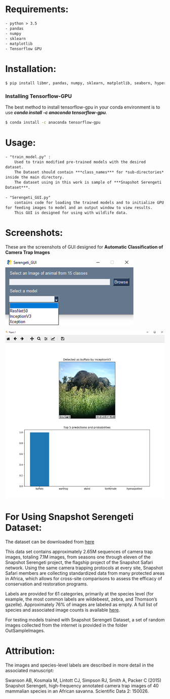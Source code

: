 # Requirements:
	- python > 3.5
	- pandas
	- numpy
	- sklearn
	- matplotlib
	- Tensorflow GPU
	
# Installation:

```sh
$ pip install libmr, pandas, numpy, sklearn, matplotlib, seaborn, hyperopt
```	

### Installing Tensorflow-GPU
The best method to install tensorflow-gpu in your conda environment is to use ***conda install -c anaconda tensorflow-gpu***.
	
```sh
$ conda install -c anaconda tensorflow-gpu
```

# Usage:

	- "train_model.py" :
		Used to train modified pre-trained models with the desired dataset. 
		The Dataset should contain ***class_names*** for *sub-directories* inside the main directory.
		The dataset using in this work is sample of ***Snapshot Serengeti Dataset***.
		
	- "Serengeti_GUI.py" 
		contains code for loading the trained models and to initialize GPU for feeding images to model and an output window to view results.
		This GUI is designed for using with wildlife data.
		
# Screenshots:
These are the screenshots of GUI designed for **Automatic Classification of Camera Trap Images**

![Screenshot of GUI](/Screenshots/Picture1.png)

![Screenshot of GUI](/Screenshots/Picture2.png)	

# For Using Snapshot Serengeti Dataset:

The dataset can be downloaded from [here](http://lila.science/datasets/snapshot-serengeti)

This data set contains approximately 2.65M sequences of camera trap images, totaling 7.1M images, from seasons one through eleven of the Snapshot Serengeti project, the flagship project of the Snapshot Safari network. Using the same camera trapping protocols at every site, Snapshot Safari members are collecting standardized data from many protected areas in Africa, which allows for cross-site comparisons to assess the efficacy of conservation and restoration programs. 

Labels are provided for 61 categories, primarily at the species level (for example, the most common labels are wildebeest, zebra, and Thomson’s gazelle). Approximately 76% of images are labeled as empty. A full list of species and associated image counts is available [here](https://lilablobssc.blob.core.windows.net/snapshotserengeti-v-2-0/SnapshotSerengeti_S1-11_v2.1.species_list.csv). 

For testing models trained with Snapshot Serengeti Dataset, a set of random images collected from the internet is provided in the folder OutSampleImages.

# Attribution:

The images and species-level labels are described in more detail in the associated manuscript:

Swanson AB, Kosmala M, Lintott CJ, Simpson RJ, Smith A, Packer C (2015) Snapshot Serengeti, high-frequency annotated camera trap images of 40 mammalian species in an African savanna. Scientific Data 2: 150026. 
